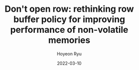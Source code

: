 ---
layout: publication_info  # FIXED! DO NOT CHANGE!
author: "Hoyeon Ryu"   # your name (do not specify the publication authors, please specify publication authors at "pub_authors")
title:  "Don't open row: rethinking row buffer policy for improving performance of non-volatile memories"  # publication title
date:   2022-03-10  # publication date (not the blog posting date...)

description: |  # provide a brief explanation of your work!
    TBD

params:
    pub_authors:  # publication authors
        - "/members/yongho_lee"
        - "/members/osang_kwon"
        - "/members/seokin_hong"

    pub_venue: "DAC '22: Proceedings of the 59th ACM/IEEE Design Automation Conference"  # full venue name (conference and journal name)

    pub_url: https://dl.acm.org/doi/abs/10.1145/3489517.3530540  # URL to get access to the publication (comment this line if you don't have publicaiton URL)
    pub_thumbnail: "thumbnail.png"  # image of the thumbnail (comment this line if you don't have any thumbnail to reveal)

    pub_abstract: |  # abstract of your publication
        Among the various NVM technologies, phase-change-memory (PCM) has attracted substantial attention as a candidate to replace the DRAM for next-generation memory. However, the characteristics of PCM cause it to have much longer read and write latencies than DRAM. This paper proposes a Write-Around PCM System that addresses this limitation using two novel schemes: Pseudo-Row Activation and Direct Write. Pseudo-Row Activation provides fast row activation for PCM writes by connecting a target row to bitlines, but it does not fetch the data into the row buffer. With the Direct Write scheme, our system allows for writing operations to update the data even if the target row is in the logically closed state.

    pub_keywords:  # keywords of your publication
        - main memory
        - non-volatile memory
        - phase change memory
        - row buffer policy

    # Publication Classes: choose one of the class specified below (see more details at "config.yaml")
    #   - ACC : Accelerator
    #   - MS  : Memory System
    #   - CA  : Computer Architecture
    #   - OS  : Operating Systems
    #   - NDP : Near Data Processing / Processing In Memory
    pub_class: "MS"  # choose any class of the publication
---